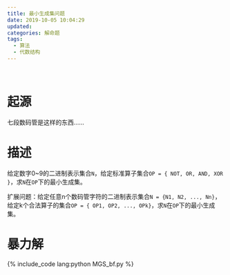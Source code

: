 ```yaml
---
title: 最小生成集问题
date: 2019-10-05 10:04:29
updated:
categories: 解命题
tags:
  - 算法
  - 代数结构
---
```


<br/>

# 起源

七段数码管是这样的东西……

# 描述

给定数字0~9的二进制表示集合`N`，给定标准算子集合`OP = { NOT, OR, AND, XOR }`，求`N`在`OP`下的最小生成集。

扩展问题：给定任意n个数码管字符的二进制表示集合`N = {N1, N2, ..., Nn}`，给定k个合法算子的集合`OP = { OP1, OP2, ..., OPk}`，求`N`在`OP`下的最小生成集。

# 暴力解

{% include_code lang:python MGS_bf.py %}
